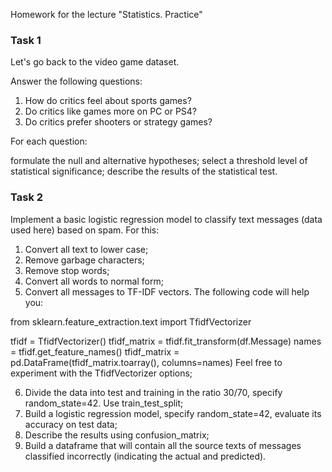 Homework for the lecture "Statistics. Practice"
### Task 1
Let's go back to the video game dataset.

Answer the following questions:

1) How do critics feel about sports games?
2) Do critics like games more on PC or PS4?
3) Do critics prefer shooters or strategy games?

For each question:

formulate the null and alternative hypotheses;
select a threshold level of statistical significance;
describe the results of the statistical test.

### Task 2
Implement a basic logistic regression model to classify text messages (data used here) based on spam. For this:

1) Convert all text to lower case;
2) Remove garbage characters;
3) Remove stop words;
4) Convert all words to normal form;
5) Convert all messages to TF-IDF vectors. The following code will help you:

from sklearn.feature_extraction.text import TfidfVectorizer

tfidf = TfidfVectorizer()
tfidf_matrix = tfidf.fit_transform(df.Message)
names = tfidf.get_feature_names()
tfidf_matrix = pd.DataFrame(tfidf_matrix.toarray(), columns=names)
Feel free to experiment with the TfidfVectorizer options;

6) Divide the data into test and training in the ratio 30/70, specify random_state=42. Use train_test_split;
7) Build a logistic regression model, specify random_state=42, evaluate its accuracy on test data;
8) Describe the results using confusion_matrix;
9) Build a dataframe that will contain all the source texts of messages classified incorrectly (indicating the actual and predicted).
